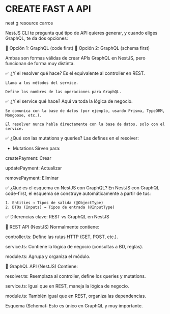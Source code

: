 
# CREATE FAST A API 
nest g resource carros

NestJS CLI te pregunta qué tipo de API quieres generar, y cuando eliges GraphQL, te da dos opciones:

🔷 Opción 1: GraphQL (code first)
🔶 Opción 2: GraphQL (schema first)

Ambas son formas válidas de crear APIs GraphQL en NestJS, pero funcionan de forma muy distinta.


✅ ¿Y el resolver qué hace?
    Es el equivalente al controller en REST.

    Llama a los métodos del service.

    Define los nombres de las operaciones para GraphQL.


✅ ¿Y el service qué hace?
    Aquí va toda la lógica de negocio.

    Se comunica con la base de datos (por ejemplo, usando Prisma, TypeORM, Mongoose, etc.).

    El resolver nunca habla directamente con la base de datos, solo con el service.



✅ ¿Qué son las mutations y queries?
Las defines en el resolver:

- Mutations
Sirven para:

createPayment: Crear

updatePayment: Actualizar

removePayment: Eliminar


✅ ¿Qué es el esquema en NestJS con GraphQL?
En NestJS con GraphQL code-first, el esquema se construye automáticamente a partir de tus:

    1. Entities → Tipos de salida (@ObjectType)
    2. DTOs (Inputs) → Tipos de entrada (@InputType)



✅ Diferencias clave: REST vs GraphQL en NestJS

🔷 REST API (NestJS)
Normalmente contiene:

controller.ts: Define las rutas HTTP (GET, POST, etc.).

service.ts: Contiene la lógica de negocio (consultas a BD, reglas).

module.ts: Agrupa y organiza el módulo.

🔷 GraphQL API (NestJS)
Contiene:

resolver.ts: Reemplaza al controller, define los queries y mutations.

service.ts: Igual que en REST, maneja la lógica de negocio.

module.ts: También igual que en REST, organiza las dependencias.

Esquema (Schema): Esto es único en GraphQL y muy importante.

